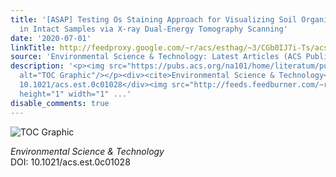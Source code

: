 ```yaml
---
title: '[ASAP] Testing Os Staining Approach for Visualizing Soil Organic Matter Patterns
  in Intact Samples via X-ray Dual-Energy Tomography Scanning'
date: '2020-07-01'
linkTitle: http://feedproxy.google.com/~r/acs/esthag/~3/CGb0IJ7i-Ts/acs.est.0c01028
source: 'Environmental Science & Technology: Latest Articles (ACS Publications)'
description: '<p><img src="https://pubs.acs.org/na101/home/literatum/publisher/achs/journals/content/esthag/0/esthag.ahead-of-print/acs.est.0c01028/20200701/images/medium/es0c01028_0008.gif"
  alt="TOC Graphic"/></p><div><cite>Environmental Science & Technology</cite></div><div>DOI:
  10.1021/acs.est.0c01028</div><img src="http://feeds.feedburner.com/~r/acs/esthag/~4/CGb0IJ7i-Ts"
  height="1" width="1" ...'
disable_comments: true
---
```

<p><img src="https://pubs.acs.org/na101/home/literatum/publisher/achs/journals/content/esthag/0/esthag.ahead-of-print/acs.est.0c01028/20200701/images/medium/es0c01028_0008.gif" alt="TOC Graphic"/></p><div><cite>Environmental Science & Technology</cite></div><div>DOI: 10.1021/acs.est.0c01028</div><img src="http://feeds.feedburner.com/~r/acs/esthag/~4/CGb0IJ7i-Ts" height="1" width="1" ...